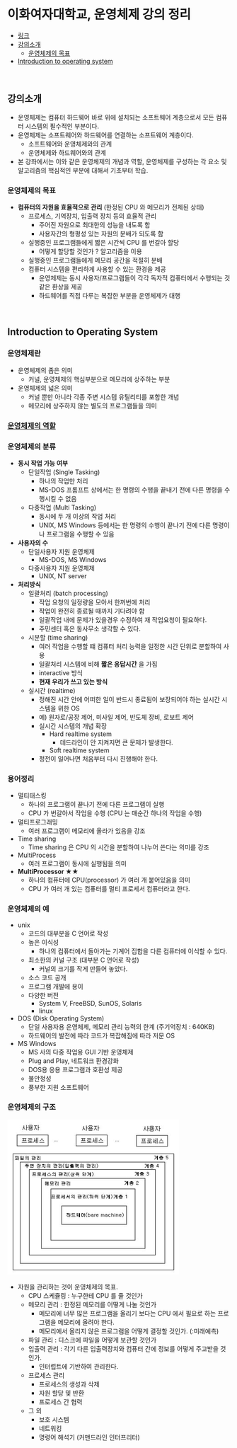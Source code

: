 # 이화여자대학교, 운영체제 강의 정리
* [링크](http://www.kocw.net/home/search/kemView.do?kemId=1046323)
* [강의소개](#강의소개)
    * [운영체제의 목표](#goal)
* [Introduction to operating system](#introduction-to-operating-system)

<BR>

## 강의소개
* 운영체제는 컴퓨터 하드웨어 바로 위에 설치되는 소프트웨어 계층으로서 모든 컴퓨터 시스템의 필수적인 부분이다. 
* 운영체제는 소프트웨어와 하드웨어를 연결하는 소프트웨어 계층이다.
    * 소프트웨어와 운영체제와의 관계
    * 운영체제와 하드웨어와의 관계
* 본 강좌에서는 이와 같은 운영체제의 개념과 역할, 운영체제를 구성하는 각 요소 및 알고리즘의 핵심적인 부분에 대해서 기초부터 학습.

### <a id="goal"></a>운영체제의 목표
* __컴퓨터의 자원을 효율적으로 관리__ (한정된 CPU 와 메모리가 전제된 상태)
    * 프로세스, 기억장치, 입출력 장치 등의 효율적 관리
        * 주어진 자원으로 최대한의 성능을 내도록 함
        * 사용자간의 형평성 있는 자원의 분배가 되도록 함
    * 실행중인 프로그램들에게 짧은 시간씩 CPU 를 번갈아 할당
        * 어떻게 할당할 것인가 ? 알고리즘을 이용
    * 실행중인 프로그램들에게 메모리 공간을 적절히 분배
    * 컴퓨터 시스템을 편리하게 사용할 수 있는 환경을 제공
        * 운영체제는 동시 사용자/프로그램들이 각각 독자적 컴퓨터에서 수행되는 것 같은 환상을 제공
        * 하드웨어를 직접 다루는 복잡한 부분을 운영체제가 대행

<BR>

## <a id="introduction-to-operating-system"></a>Introduction to Operating System
### 운영체제란 
* 운영체제의 좁은 의미
    * 커널, 운영체제의 핵심부분으로 메모리에 상주하는 부분
* 운영체제의 넓은 의미
    * 커널 뿐만 아니라 각종 주변 시스템 유틸리티를 포함한 개념
    * 메모리에 상주하지 않는 별도의 프로그램들을 의미
   
### [운영체제의 역할](#goal)

### 운영체제의 분류
* __동시 작업 가능 여부__
    * 단일작업 (Single Tasking)
        * 하나의 작업만 처리
        * MS-DOS 프롬프트 상에서는 한 명령의 수행을 끝내기 전에 다른 명령을 수행시킬 수 없음
    * 다중작업 (Multi Tasking)
        * 동시에 두 개 이상의 작업 처리
        * UNIX, MS Windows 등에서는 한 명령의 수행이 끝나기 전에 다른 명령이나 프로그램을 수행할 수 있음
* __사용자의 수__
    * 단일사용자 지원 운영체제
        * MS-DOS, MS Windows
    * 다중사용자 지원 운영체제
        * UNIX, NT server
* __처리방식__
    * 일괄처리 (batch processing)
        * 작업 요청의 일정량을 모아서 한꺼번에 처리
        * 작업이 완전히 종료될 때까지 기다려야 함
        * 일괄작업 내에 문제가 있을경우 수정하여 재 작업요청이 필요하다.
        * 주민센터 혹은 동사무소 생각할 수 있다.
    * 시분할 (time sharing)
        * 여러 작업을 수행할 떄 컴퓨터 처리 능력을 일정한 시간 단위로 분할하여 사용
        * 일괄처리 시스템에 비해 __짧은 응답시간__ 을 가짐
        * interactive 방식
        * __현재 우리가 쓰고 있는 방식__
    * 실시간 (realtime)
        * 정해진 시간 안에 어떠한 일이 반드시 종료됨이 보장되어야 하는 실시간 시스템을 위한 OS
        * 예) 원자로/공장 제어, 미사일 제어, 반도체 장비, 로보트 제어
        * 실시간 시스템의 개념 확장
            * Hard realtime system
                * 데드라인이 안 지켜지면 큰 문제가 발생한다.
            * Soft realtime system 
        * 정전이 일어나면 처음부터 다시 진행해야 한다.

### 용어정리
* 멀티태스킹
    * 하나의 프로그램이 끝나기 전에 다른 프로그램이 실행
    * CPU 가 번갈아서 작업을 수행 (CPU 는 매순간 하나의 작업을 수행)
* 멀티프로그래밍 
    * 여러 프로그램이 메모리에 올라가 있음을 강조
* Time sharing
    * Time sharing 은 CPU 의 시간을 분할하여 나누어 쓴다는 의미를 강조
* MultiProcess
    * 여러 프로그램이 동시에 실행됨을 의미
* __MultiProcessor ★★__
    * 하나의 컴퓨터에 CPU(processor) 가 여러 개 붙어있음을 의미
    * CPU 가 여러 개 있는 컴퓨터를 멀티 프로세서 컴퓨터라고 한다.

### 운영체제의 예
* unix
    * 코드의 대부분을 C 언어로 작성
    * 높은 이식성
        * 하나의 컴퓨터에서 돌아가는 기계어 집합을 다른 컴퓨터에 이식할 수 있다.
    * 최소한의 커널 구조 (대부분 C 언어로 작성)
        * 커널의 크기를 작게 만들어 놓았다.
    * 소스 코드 공개
    * 프로그램 개발에 용이
    * 다양한 버전
        * System V, FreeBSD, SunOS, Solaris
        * linux
* DOS (Disk Operating System)
    * 단일 사용자용 운영체제, 메모리 관리 능력의 한계 (주기억장치 : 640KB)
    * 하드웨어의 발전에 따라 코드가 복잡해짐에 따라 저문 OS 
* MS Windows
    * MS 사의 다중 작업용 GUI 기반 운영체제
    * Plug and Play, 네트워크 환경강화
    * DOS용 응용 프로그램과 호환성 제공
    * 불안정성
    * 풍부한 지원 소프트웨어

### 운영체제의 구조

<img src="https://github.com/pasudo123/SoftwareZeroToALL/blob/master/Image/2020-09-21_os-structure.png" />

* 자원을 관리하는 것이 운영체제의 목표.
    * CPU 스케쥴링 : 누구한테 CPU 를 줄 것인가
    * 메모리 관리 : 한정된 메모리를 어떻게 나눌 것인가
        * 메모리에 너무 많은 프로그램을 올리기 보다는 CPU 에서 필요로 하는 프로그램을 메모리에 올려야 한다.
        * 메모리에서 올리지 않은 프로그램을 어떻게 결정할 것인가. (:미래예측)
    * 파일 관리 : 디스크에 파일을 어떻게 보관할 것인가
    * 입출력 관리 : 각기 다른 입출력장치와 컴퓨터 간에 정보를 어떻게 주고받을 것인가.
        * 인터럽트에 기반하여 관리한다.
    * 프로세스 관리
        * 프로세스의 생성과 삭제
        * 자원 할당 및 반환
        * 프로세스 간 협력
    * 그 외
        * 보호 시스템
        * 네트워킹
        * 명령어 해석기 (커맨드라인 인터프리터)
